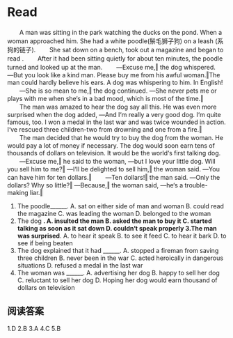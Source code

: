# Read

　　A man was sitting in the park watching the ducks on the pond. When a woman approached him. She had a white poodle(鬃毛狮子狗) on a leash (系狗的链子).
　　She sat down on a bench, took out a magazine and began to read .
　　After it had been sitting quietly for about ten minutes, the poodle turned and looked up at the man.
　　―Excuse me,‖ the dog whispered. ―But you look like a kind man. Please buy me from his awful woman.‖The man could hardly believe his ears. A dog was whispering to him. In English!
　　―She is so mean to me,‖ the dog continued. ―She never pets me or plays with me when she‘s in a bad mood, which is most of the time.‖
　　The man was amazed to hear the dog say all this. He was even more surprised when the dog added, ―And I‘m really a very good dog. I‘m quite famous, too. I won a medal in the last war and was twice wounded in action. I‘ve rescued three children-two from drowning and one from a fire.‖
　　The man decided that he would try to buy the dog from the woman. He would pay a lot of money if necessary. The dog would soon earn tens of thousands of dollars on television. It would be the world‘s first talking dog.
　　―Excuse me,‖ he said to the woman, ―but I love your little dog. Will you sell him to me?‖ ―I‘ll be delighted to sell him,‖ the woman said. ―You can have him for ten dollars.‖
　　―Ten dollars!‖ the man said. ―Only the dollars? Why so little?‖ ―Because,‖ the woman said, ―he‘s a trouble-making liar.‖
1. The poodle______.
A. sat on either side of man and woman B. could read the magazine C. was leading the woman D. belonged to the woman
2. The dog ______.
A. insulted the man
B. asked the man to buy it
C. started talking as soon as it sat down 
D. couldn‘t speak properly
3.The man was surprised______.
A. to hear it speak 
B. to see it feed
C. to hear it bark 
D. to see if being beaten
4. The dog explained that it had ______.
A. stopped a fireman from saving three children 
B. never been in the war
C. acted heroically in dangerous situations 
D. refused a medal in the last war
5. The woman was ______. 
A. advertising her dog 
B. happy to sell her dog 
C. reluctant to sell her dog
D. Hoping her dog would earn thousand of dollars on television
## 阅读答案
1.D
2.B
3.A
4.C
5.B
